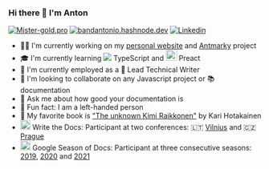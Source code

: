 ### Hi there 👋 I'm Anton

[![Mister-gold.pro](https://img.shields.io/badge/-mister&#8211;gold.pro-blue?style=flat&logo=Astro&logoColor=white)](https://mister-gold.pro)
[![bandantonio.hashnode.dev](https://img.shields.io/badge/-bandantonio.hashnode.dev-blue?style=flat&logo=Hashnode&logoColor=white)](https://bandantonio.hashnode.dev)
[![Linkedin](https://img.shields.io/badge/-LinkedIn-blue?style=flat&logo=Linkedin&logoColor=white)](https://www.linkedin.com/in/bandantonio/)

- 👨‍💻 I'm currently working on my [personal website][my-website] and [Antmarky][antmarky] project
- 🎓 I'm currently learning <img src="https://img.icons8.com/color/24/null/typescript.png"/> TypeScript and <img src="https://avatars.githubusercontent.com/u/26872990?s=200&v=4" width="22" style="margin-bottom:0;"/> Preact
- 🏢 I'm currently employed as a 📝 Lead Technical Writer
- 🤝 I'm looking to collaborate on any Javascript project or 📚 documentation
- 💬 Ask me about how good your documentation is
- 👻 Fun fact: I am a left-handed person
- 📕 My favorite book is ["The unknown Kimi Raikkonen"](https://www.amazon.com/Kimi-Raikkonen-Kari-Hotakainen-author/dp/1471177661) by Kari Hotakainen
- <img width=20 src="https://www.writethedocs.org/_static/sticker-wtd-colors.png" /> Write the Docs: Participant at two conferences: 🇱🇹 [Vilnius][wtd-vilnius-2019] and 🇨🇿 [Prague][wtd-prague-2019]
- <img width=20 src="https://developers.google.com/season-of-docs/images/SeasonofDocs_Icon_Grey_300ppi_trimmed.png" /> Google Season of Docs: Participant at three consecutive seasons: [2019][gsod-2019], [2020][gsod-2020] and [2021][gsod-2021]

[my-website]: https://github.com/bandantonio/bandantonio.github.io
[antmarky]: https://github.com/bandantonio/antmarky
[wtd-vilnius-2019]: https://www.writethedocs.org/conf/vilnius/2019/
[wtd-prague-2019]: https://www.writethedocs.org/conf/prague/2019/
[gsod-2019]: https://developers.google.com/season-of-docs/docs/2019/participants
[gsod-2020]: https://developers.google.com/season-of-docs/docs/2020/participants
[gsod-2021]: https://mister-gold.pro/posts/season-of-docs-2021/

<!-- Last updated: Fri Jun 16 12:23:51 2023 -->